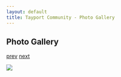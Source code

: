 ```yaml
---
layout: default
title: Tayport Community - Photo Gallery
---
```

## Photo Gallery

[prev](http://tayport.org.uk/photo/295) [next](http://tayport.org.uk/photo/297)

![ ](http://tayport.org.uk/media/296.jpg " ")

